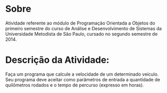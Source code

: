 # Sobre

Atividade referente ao módulo de Programação Orientada a Objetos do primeiro semestre do curso de Análise e Desenvolvimento de Sistemas da Universidade Metodista de São Paulo, cursado no segundo semestre de 2014.

# Descrição da Atividade:

Faça um programa que calcule a velocidade de um determinado veículo. Seu programa deve aceitar como parâmetros de entrada a quantidade de quilômetros rodados e o tempo de percurso (expresso em horas).
